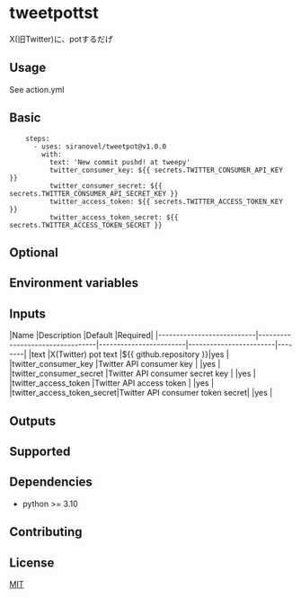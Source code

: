 tweetpottst
===========
X(旧Twitter)に、potするだげ

## Usage ##

See action.yml

## Basic ##

~~~
    steps:
      - uses: siranovel/tweetpot@v1.0.0
        with:
          text: 'New commit pushd! at tweepy'
          twitter_consumer_key: ${{ secrets.TWITTER_CONSUMER_API_KEY }}
          twitter_consumer_secret: ${{ secrets.TWITTER_CONSUMER_API_SECRET_KEY }}
          twitter_access_token: ${{ secrets.TWITTER_ACCESS_TOKEN_KEY }}
          twitter_access_token_secret: ${{ secrets.TWITTER_ACCESS_TOKEN_SECRET }}
~~~

## Optional ##

## Environment variables ##

## Inputs ##

|Name                       |Description                      |Default                 |Required|
|---------------------------|---------------------------------|------------------------|------------------------|--------|
|text                       |X(Twitter) pot text              |${{ github.repository }}|yes     |
|twitter_consumer_key       |Twitter API consumer key         |                        |yes     |
|twitter_consumer_secret    |Twitter API consumer secret key  |                        |yes     |
|twitter_access_token       |Twitter API access token         |                        |yes     |
|twitter_access_token_secret|Twitter API consumer token secret|                        |yes     |

## Outputs ##

## Supported ##

## Dependencies ##

  * python >= 3.10

## Contributing ##

## License ##
[MIT](LICENSE)








